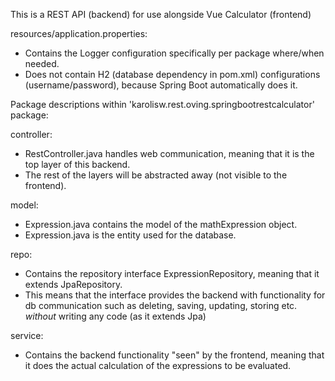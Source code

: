 This is a REST API (backend) for use alongside Vue Calculator (frontend)

resources/application.properties:
- Contains the Logger configuration specifically per package where/when needed.
- Does not contain H2 (database dependency in pom.xml) configurations (username/password), because Spring Boot automatically does it.

Package descriptions within 'karolisw.rest.oving.springbootrestcalculator' package:

controller:
- RestController.java handles web communication, meaning that it is the top layer of this backend. 
- The rest of the layers will be abstracted away (not visible to the frontend).

model:
- Expression.java contains the model of the mathExpression object.
- Expression.java is the entity used for the database.

repo:
- Contains the repository interface ExpressionRepository, meaning that it extends JpaRepository.
- This means that the interface provides the backend with functionality for db communication such as deleting, saving, updating, storing etc. *without* writing any code (as it extends Jpa)

service:
- Contains the backend functionality "seen" by the frontend, meaning that it does the actual calculation of the expressions to be evaluated.
